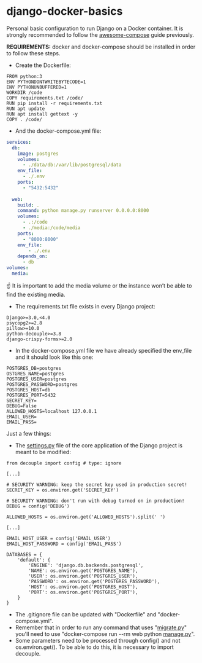 # django-docker-basics
Personal basic configuration to run Django on a Docker container.
It is strongly recommended to follow the [awesome-compose](https://github.com/docker/awesome-compose/tree/master/official-documentation-samples/django/) guide previously.

**REQUIREMENTS:** docker and docker-compose should be installed in order to follow these steps.

- Create the Dockerfile:

```docker
FROM python:3
ENV PYTHONDONTWRITEBYTECODE=1
ENV PYTHONUNBUFFERED=1
WORKDIR /code
COPY requirements.txt /code/
RUN pip install -r requirements.txt
RUN apt update
RUN apt install gettext -y
COPY . /code/
```

- And the docker-compose.yml file:

```yaml
services:
  db:
    image: postgres
    volumes:
      - ./data/db:/var/lib/postgresql/data
    env_file:
      - ./.env
    ports:
      - "5432:5432"
      
  web:
    build: .
    command: python manage.py runserver 0.0.0.0:8000
    volumes:
      - .:/code
      - ./media:/code/media
    ports:
      - "8000:8000"
    env_file:
        - ./.env
    depends_on:
      - db
volumes:
  media:
```

<aside>
☝ It is important to add the media volume or the instance won’t be able to find the existing media.

</aside>


- The requirements.txt file exists in every Django project:

```
Django>=3.0,<4.0
psycopg2>=2.8
pillow>=10.0
python-decouple>=3.8
django-crispy-forms>=2.0
```

- In the docker-compose.yml file we have already specified the env_file and it should look like this one:

```
POSTGRES_DB=postgres
OSTGRES_NAME=postgres
POSTGRES_USER=postgres
POSTGRES_PASSWORD=postgres
POSTGRES_HOST=db
POSTGRES_PORT=5432
SECRET_KEY=
DEBUG=False
ALLOWED_HOSTS=localhost 127.0.0.1
EMAIL_USER=
EMAIL_PASS=
```

Just a few things:

- The [settings.py](http://settings.py/) file of the core application of the Django project is meant to be modified:

```
from decouple import config # type: ignore

[...]

# SECURITY WARNING: keep the secret key used in production secret!
SECRET_KEY = os.environ.get('SECRET_KEY')

# SECURITY WARNING: don't run with debug turned on in production!
DEBUG = config('DEBUG')

ALLOWED_HOSTS = os.environ.get('ALLOWED_HOSTS').split(' ')

[...]

EMAIL_HOST_USER = config('EMAIL_USER')
EMAIL_HOST_PASSWORD = config('EMAIL_PASS')
```

```
DATABASES = {
    'default': {
        'ENGINE': 'django.db.backends.postgresql',
        'NAME': os.environ.get('POSTGRES_NAME'),
        'USER': os.environ.get('POSTGRES_USER'),
        'PASSWORD': os.environ.get('POSTGRES_PASSWORD'),
        'HOST': os.environ.get('POSTGRES_HOST'),
        'PORT': os.environ.get('POSTGRES_PORT'),
    }
}

```

- The .gitignore file can be updated with "Dockerfile" and "docker-compose.yml".
- Remember that in order to run any command that uses "[migrate.py](http://migrate.py/)" you'll need to use "docker-compose run --rm web python [manage.py](http://manage.py/)".
- Some parameters need to be processed through config() and not os.environ.get(). To be able to do this, it is necessary to import decouple.
